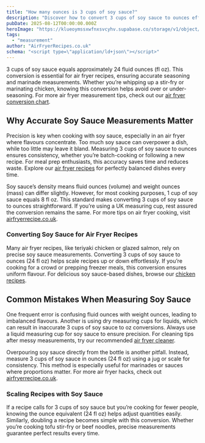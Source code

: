 ```yaml
---
title: "How many ounces is 3 cups of soy sauce?"
description: "Discover how to convert 3 cups of soy sauce to ounces effortlessly for precise air fryer recipes. Get the exact measurement now!"
pubDate: 2025-08-12T00:00:00.000Z
heroImage: "https://klueoymssxwfnxsvcyhv.supabase.co/storage/v1/object/public/md/how-many-ounces-is-3-cups-of-soy-sauce-6ce52370.webp"
tags:
  - "measurement"
author: "AirFryerRecipes.co.uk"
schema: "<script type=\"application/ld+json\"></script>"
---
```


<p>3 cups of soy sauce equals approximately 24 fluid ounces (fl oz). This conversion is essential for air fryer recipes, ensuring accurate seasoning and marinade measurements. Whether you’re whipping up a stir-fry or marinating chicken, knowing this conversion helps avoid over or under-seasoning. For more air fryer measurement tips, check out our <a href=https://www.airfryerrecipe.co.uk/air-fryer-conversion-chart>air fryer conversion chart</a>.</p>  

<h2>Why Accurate Soy Sauce Measurements Matter</h2>  
<p>Precision is key when cooking with soy sauce, especially in an air fryer where flavours concentrate. Too much soy sauce can overpower a dish, while too little may leave it bland. Measuring 3 cups of soy sauce to ounces ensures consistency, whether you’re batch-cooking or following a new recipe. For meal prep enthusiasts, this accuracy saves time and reduces waste. Explore our <a href=https://www.airfryerrecipe.co.uk/recipes>air fryer recipes</a> for perfectly balanced dishes every time.</p>  

<p>Soy sauce’s density means fluid ounces (volume) and weight ounces (mass) can differ slightly. However, for most cooking purposes, 1 cup of soy sauce equals 8 fl oz. This standard makes converting 3 cups of soy sauce to ounces straightforward. If you’re using a UK measuring cup, rest assured the conversion remains the same. For more tips on air fryer cooking, visit <a href=https://www.airfryerrecipe.co.uk>airfryerrecipe.co.uk</a>.</p>  

<h3>Converting Soy Sauce for Air Fryer Recipes</h3>  
<p>Many air fryer recipes, like teriyaki chicken or glazed salmon, rely on precise soy sauce measurements. Converting 3 cups of soy sauce to ounces (24 fl oz) helps scale recipes up or down effortlessly. If you’re cooking for a crowd or prepping freezer meals, this conversion ensures uniform flavour. For delicious soy sauce-based dishes, browse our <a href=https://www.airfryerrecipe.co.uk/recipe-category/chicken>chicken recipes</a>.</p>  

<h2>Common Mistakes When Measuring Soy Sauce</h2>  
<p>One frequent error is confusing fluid ounces with weight ounces, leading to imbalanced flavours. Another is using dry measuring cups for liquids, which can result in inaccurate 3 cups of soy sauce to oz conversions. Always use a liquid measuring cup for soy sauce to ensure precision. For cleaning tips after messy measurements, try our recommended <a href=https://www.airfryerrecipe.co.uk/air-fryer-cleaner>air fryer cleaner</a>.</p>  

<p>Overpouring soy sauce directly from the bottle is another pitfall. Instead, measure 3 cups of soy sauce in ounces (24 fl oz) using a jug or scale for consistency. This method is especially useful for marinades or sauces where proportions matter. For more air fryer hacks, check out <a href=https://www.airfryerrecipe.co.uk>airfryerrecipe.co.uk</a>.</p>  

<h3>Scaling Recipes with Soy Sauce</h3>  
<p>If a recipe calls for 3 cups of soy sauce but you’re cooking for fewer people, knowing the ounce equivalent (24 fl oz) helps adjust quantities easily. Similarly, doubling a recipe becomes simple with this conversion. Whether you’re cooking tofu stir-fry or beef noodles, precise measurements guarantee perfect results every time.</p>